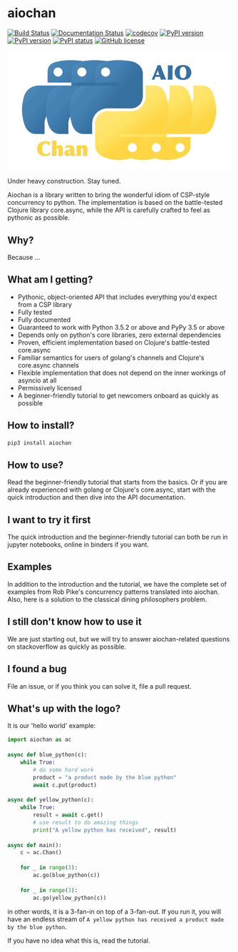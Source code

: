 # aiochan 

[![Build Status](https://travis-ci.com/zh217/aiochan.svg?branch=master)](https://travis-ci.com/zh217/aiochan)
[![Documentation Status](https://readthedocs.org/projects/aiochan/badge/?version=latest)](https://aiochan.readthedocs.io/en/latest/?badge=latest)
[![codecov](https://codecov.io/gh/zh217/aiochan/branch/master/graph/badge.svg)](https://codecov.io/gh/zh217/aiochan)
[![PyPI version](https://img.shields.io/pypi/v/aiochan.svg)](https://pypi.python.org/pypi/sanic/)
[![PyPI version](https://img.shields.io/pypi/pyversions/aiochan.svg)](https://pypi.python.org/pypi/sanic/)
[![PyPI status](https://img.shields.io/pypi/status/aiochan.svg)](https://pypi.python.org/pypi/aiochan/)
[![GitHub license](https://img.shields.io/github/license/zh217/aiochan.svg)](https://github.com/zh217/aiochan/blob/master/LICENSE)

![logo](logo.gif "aiochan logo")


Under heavy construction. Stay tuned.

Aiochan is a library written to bring the wonderful idiom of CSP-style concurrency to python. The implementation is based on the battle-tested Clojure library core.async, while the API is carefully crafted to feel as pythonic as possible.

## Why?

Because ...

## What am I getting?

* Pythonic, object-oriented API that includes everything you'd expect from a CSP library
* Fully tested
* Fully documented
* Guaranteed to work with Python 3.5.2 or above and PyPy 3.5 or above
* Depends only on python's core libraries, zero external dependencies
* Proven, efficient implementation based on Clojure's battle-tested core.async
* Familiar semantics for users of golang's channels and Clojure's core.async channels
* Flexible implementation that does not depend on the inner workings of asyncio at all
* Permissively licensed
* A beginner-friendly tutorial to get newcomers onboard as quickly as possible

## How to install?

```bash
pip3 install aiochan
```

## How to use?

Read the beginner-friendly tutorial that starts from the basics. Or if you are already experienced with golang or Clojure's core.async, start with the quick introduction and then dive into the API documentation.

## I want to try it first

The quick introduction and the beginner-friendly tutorial can both be run in jupyter notebooks, online in binders if you want.

## Examples

In addition to the introduction and the tutorial, we have the complete set of examples from Rob Pike's concurrency patterns translated into aiochan. Also, here is a solution to the classical dining philosophers problem.

## I still don't know how to use it

We are just starting out, but we will try to answer aiochan-related questions on stackoverflow as quickly as possible.

## I found a bug

File an issue, or if you think you can solve it, file a pull request.

## What's up with the logo?

It is our 'hello world' example:

```python
import aiochan as ac

async def blue_python(c):
    while True:
        # do some hard work
        product = "a product made by the blue python"
        await c.put(product)

async def yellow_python(c):
    while True:
        result = await c.get()
        # use result to do amazing things
        print("A yellow python has received", result)

async def main():
    c = ac.Chan()

    for _ in range(3):
        ac.go(blue_python(c))

    for _ in range(3):
        ac.go(yellow_python(c))
```

in other words, it is a 3-fan-in on top of a 3-fan-out. If you run it, you will have an endless stream of `A yellow python has received a product made by the blue python`.

If you have no idea what this is, read the tutorial.